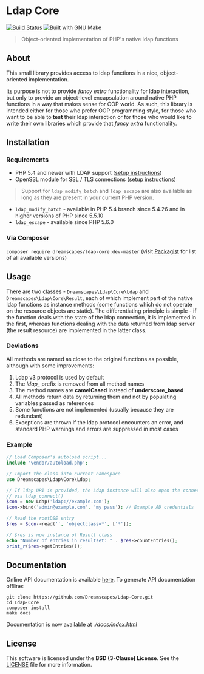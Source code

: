 # Ldap Core

[![Build Status][travis-badge]][travis-url]
![Built with GNU Make][make-badge]

> Object-oriented implementation of PHP's native ldap functions

## About

This small library provides access to ldap functions in a nice, object-oriented implementation.

Its purpose is not to provide *fancy extra* functionality for ldap interaction, but only to provide an object-level encapsulation around native PHP functions in a way that makes sense for OOP world. As such, this library is intended either for those who prefer OOP programming style, for those who want to be able to **test** their ldap interaction or for those who would like to write their own libraries which provide that *fancy extra* functionality.

## Installation

### Requirements

 - PHP 5.4 and newer with LDAP support ([setup instructions](http://www.php.net/manual/en/ldap.installation.php))
 - OpenSSL module for SSL / TLS connections ([setup instructions](http://www.php.net/manual/en/openssl.installation.php))

> Support for `ldap_modify_batch` and `ldap_escape` are also available as long as they are present in your current PHP version.
 - `ldap_modify_batch` - available in PHP 5.4 branch since 5.4.26 and in higher versions of PHP since 5.5.10
 - `ldap_escape` -  available since PHP 5.6.0

### Via Composer

 `composer require dreamscapes/ldap-core:dev-master` (visit [Packagist](https://packagist.org/packages/Dreamscapes/ldap-core) for list of all available versions)

## Usage

There are two classes - `Dreamscapes\Ldap\Core\Ldap` and `Dreamscapes\Ldap\Core\Result`, each of which implement part of the native ldap functions as instance methods (some functions which do not operate on the resource objects are static). The differentiating principle is simple - if the function deals with the state of the ldap connection, it is implemented in the first, whereas functions dealing with the data returned from ldap server (the result resource) are implemented in the latter class.

### Deviations

All methods are named as close to the original functions as possible, although with some improvements:

1. Ldap v3 protocol is used by default
1. The *ldap_* prefix is removed from all method names
1. The method names are **camelCased** instead of **underscore_based**
1. All methods return data by returning them and not by populating variables passed as references
1. Some functions are not implemented (usually because they are redundant)
1. Exceptions are thrown if the ldap protocol encounters an error, and standard PHP warnings and errors are suppressed in most cases

### Example
```php
// Load Composer's autoload script...
include 'vendor/autoload.php';

// Import the class into current namespace
use Dreamscapes\Ldap\Core\Ldap;

// If ldap URI is provided, the Ldap instance will also open the connection
// via ldap_connect()
$con = new Ldap('ldap://example.com');
$con->bind('admin@example.com', 'my pass'); // Example AD credentials

// Read the rootDSE entry
$res = $con->read('', 'objectclass=*', ['*']);

// $res is now instance of Result class
echo "Number of entries in resultset: " . $res->countEntries();
print_r($res->getEntries());
```

## Documentation

Online API documentation is available [here](http://dreamscapes.github.io/Ldap-Core). To generate API documentation offline:
```
git clone https://github.com/Dreamscapes/Ldap-Core.git
cd Ldap-Core
composer install
make docs
```
Documentation is now available at *./docs/index.html*

## License

This software is licensed under the **BSD (3-Clause) License**.
See the [LICENSE](LICENSE) file for more information.

[travis-badge]: https://travis-ci.org/Dreamscapes/Ldap-Core.svg
[travis-url]: https://travis-ci.org/Dreamscapes/Ldap-Core
[make-badge]: https://img.shields.io/badge/built%20with-GNU%20Make-brightgreen.svg
